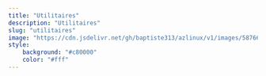 ```yaml
---
title: "Utilitaires"
description: "Utilitaires"
slug: "utilitaires"
image: "https://cdn.jsdelivr.net/gh/baptiste313/azlinux/v1/images/5876634/raw.webp"
style:
    background: "#c80000"
    color: "#fff"
---
```

